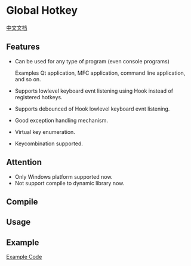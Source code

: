 # Global Hotkey

[中文文档](README_CN.md)

## Features

- Can be used for any type of program (even console programs)

  Examples Qt application, MFC application, command line application, and so on.

- Supports lowlevel keyboard evnt listening using Hook instead of registered hotkeys.
- Supports debounced of Hook lowlevel keyboard evnt listening.
- Good exception handling mechanism.
- Virtual key enumeration.
- Keycombination supported.

## Attention

- Only Windows platform supported now.
- Not support compile to dynamic library now.

## Compile

## Usage

## Example

[Example Code](example/example1.cpp)
